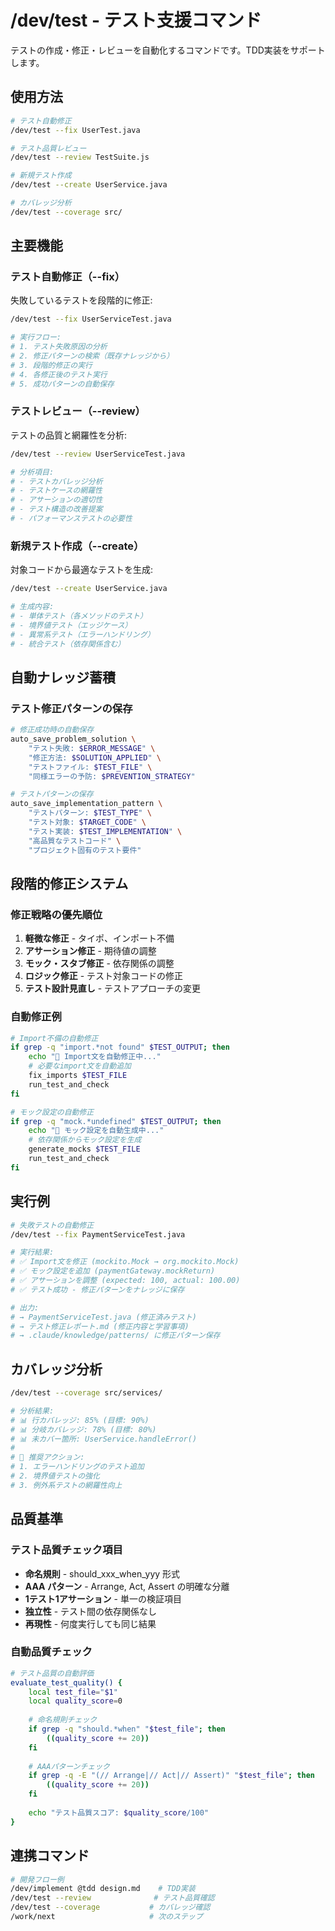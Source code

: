 # /dev/test - テスト支援コマンド

テストの作成・修正・レビューを自動化するコマンドです。TDD実装をサポートします。

## 使用方法

```bash
# テスト自動修正
/dev/test --fix UserTest.java

# テスト品質レビュー
/dev/test --review TestSuite.js

# 新規テスト作成
/dev/test --create UserService.java

# カバレッジ分析
/dev/test --coverage src/
```

## 主要機能

### テスト自動修正（--fix）
失敗しているテストを段階的に修正:

```bash
/dev/test --fix UserServiceTest.java

# 実行フロー:
# 1. テスト失敗原因の分析
# 2. 修正パターンの検索（既存ナレッジから）
# 3. 段階的修正の実行
# 4. 各修正後のテスト実行
# 5. 成功パターンの自動保存
```

### テストレビュー（--review）
テストの品質と網羅性を分析:

```bash
/dev/test --review UserServiceTest.java

# 分析項目:
# - テストカバレッジ分析
# - テストケースの網羅性
# - アサーションの適切性
# - テスト構造の改善提案
# - パフォーマンステストの必要性
```

### 新規テスト作成（--create）
対象コードから最適なテストを生成:

```bash
/dev/test --create UserService.java

# 生成内容:
# - 単体テスト（各メソッドのテスト）
# - 境界値テスト（エッジケース）
# - 異常系テスト（エラーハンドリング）
# - 統合テスト（依存関係含む）
```

## 自動ナレッジ蓄積

### テスト修正パターンの保存
```bash
# 修正成功時の自動保存
auto_save_problem_solution \
    "テスト失敗: $ERROR_MESSAGE" \
    "修正方法: $SOLUTION_APPLIED" \
    "テストファイル: $TEST_FILE" \
    "同様エラーの予防: $PREVENTION_STRATEGY"

# テストパターンの保存
auto_save_implementation_pattern \
    "テストパターン: $TEST_TYPE" \
    "テスト対象: $TARGET_CODE" \
    "テスト実装: $TEST_IMPLEMENTATION" \
    "高品質なテストコード" \
    "プロジェクト固有のテスト要件"
```

## 段階的修正システム

### 修正戦略の優先順位
1. **軽微な修正** - タイポ、インポート不備
2. **アサーション修正** - 期待値の調整
3. **モック・スタブ修正** - 依存関係の調整
4. **ロジック修正** - テスト対象コードの修正
5. **テスト設計見直し** - テストアプローチの変更

### 自動修正例
```bash
# Import不備の自動修正
if grep -q "import.*not found" $TEST_OUTPUT; then
    echo "🔧 Import文を自動修正中..."
    # 必要なimport文を自動追加
    fix_imports $TEST_FILE
    run_test_and_check
fi

# モック設定の自動修正
if grep -q "mock.*undefined" $TEST_OUTPUT; then
    echo "🔧 モック設定を自動生成中..."
    # 依存関係からモック設定を生成
    generate_mocks $TEST_FILE
    run_test_and_check
fi
```

## 実行例

```bash
# 失敗テストの自動修正
/dev/test --fix PaymentServiceTest.java

# 実行結果:
# ✅ Import文を修正 (mockito.Mock → org.mockito.Mock)
# ✅ モック設定を追加 (paymentGateway.mockReturn)
# ✅ アサーションを調整 (expected: 100, actual: 100.00)
# ✅ テスト成功 - 修正パターンをナレッジに保存

# 出力:
# → PaymentServiceTest.java (修正済みテスト)
# → テスト修正レポート.md (修正内容と学習事項)  
# → .claude/knowledge/patterns/ に修正パターン保存
```

## カバレッジ分析

```bash
/dev/test --coverage src/services/

# 分析結果:
# 📊 行カバレッジ: 85% (目標: 90%)
# 📊 分岐カバレッジ: 78% (目標: 80%)
# 📊 未カバー箇所: UserService.handleError()
#
# 🎯 推奨アクション:
# 1. エラーハンドリングのテスト追加
# 2. 境界値テストの強化
# 3. 例外系テストの網羅性向上
```

## 品質基準

### テスト品質チェック項目
- **命名規則** - should_xxx_when_yyy 形式
- **AAA パターン** - Arrange, Act, Assert の明確な分離
- **1テスト1アサーション** - 単一の検証項目
- **独立性** - テスト間の依存関係なし
- **再現性** - 何度実行しても同じ結果

### 自動品質チェック
```bash
# テスト品質の自動評価
evaluate_test_quality() {
    local test_file="$1"
    local quality_score=0
    
    # 命名規則チェック
    if grep -q "should.*when" "$test_file"; then
        ((quality_score += 20))
    fi
    
    # AAAパターンチェック  
    if grep -q -E "(// Arrange|// Act|// Assert)" "$test_file"; then
        ((quality_score += 20))
    fi
    
    echo "テスト品質スコア: $quality_score/100"
}
```

## 連携コマンド

```bash
# 開発フロー例
/dev/implement @tdd design.md    # TDD実装
/dev/test --review              # テスト品質確認  
/dev/test --coverage           # カバレッジ確認
/work/next                     # 次のステップ
```